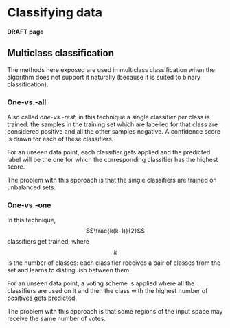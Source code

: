 # Classifying data

**DRAFT page**

## Multiclass classification

The methods here exposed are used in multiclass classification when the algorithm does not support it naturally (because it is suited to binary classification).

### One-vs.-all

Also called _one-vs.-rest_, in this technique a single classifier per class is trained: the samples in the training set which are labelled for that class are considered positive and all the other samples negative. A confidence score is drawn for each of these classifiers.

For an unseen data point, each classifier gets applied and the predicted label will be the one for which the corresponding classifier has the highest score.

The problem with this approach is that the single classifiers are trained on unbalanced sets.

### One-vs.-one

In this technique,$$\frac{k(k-1)}{2}$$classifiers get trained, where$$k$$is the number of classes: each classifier receives a pair of classes from the set and learns to distinguish between them.

For an unseen data point, a voting scheme is applied where all the classifiers are used on it and then the class with the highest number of positives gets predicted.

The problem with this approach is that some regions of the input space may receive the same number of votes.
